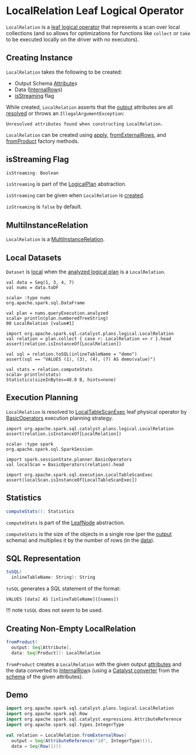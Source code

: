 # LocalRelation Leaf Logical Operator

`LocalRelation` is a [leaf logical operator](LeafNode.md) that represents a scan over local collections (and so allows for optimizations for functions like `collect` or `take` to be executed locally on the driver with no executors).

## Creating Instance

`LocalRelation` takes the following to be created:

* <span id="output"> Output Schema [Attribute](../expressions/Attribute.md)s
* <span id="data"> Data ([InternalRow](../InternalRow.md)s)
* [isStreaming](#isStreaming) flag

While created, `LocalRelation` asserts that the [output](#output) attributes are all [resolved](../expressions/Expression.md#resolved) or throws an `IllegalArgumentException`:

```text
Unresolved attributes found when constructing LocalRelation.
```

`LocalRelation` can be created using [apply](#apply), [fromExternalRows](#fromExternalRows), and [fromProduct](#fromProduct) factory methods.

## <span id="isStreaming"> isStreaming Flag

```scala
isStreaming: Boolean
```

`isStreaming` is part of the [LogicalPlan](LogicalPlan.md#isStreaming) abstraction.

`isStreaming` can be given when `LocalRelation` is [created](#creating-instance).

`isStreaming` is `false` by default.

## <span id="MultiInstanceRelation"> MultiInstanceRelation

`LocalRelation` is a [MultiInstanceRelation](MultiInstanceRelation.md).

## Local Datasets

`Dataset` is [local](../Dataset.md#isLocal) when the [analyzed logical plan](../Dataset.md#logicalPlan) is a `LocalRelation`.

```text
val data = Seq(1, 3, 4, 7)
val nums = data.toDF

scala> :type nums
org.apache.spark.sql.DataFrame

val plan = nums.queryExecution.analyzed
scala> println(plan.numberedTreeString)
00 LocalRelation [value#1]

import org.apache.spark.sql.catalyst.plans.logical.LocalRelation
val relation = plan.collect { case r: LocalRelation => r }.head
assert(relation.isInstanceOf[LocalRelation])

val sql = relation.toSQL(inlineTableName = "demo")
assert(sql == "VALUES (1), (3), (4), (7) AS demo(value)")

val stats = relation.computeStats
scala> println(stats)
Statistics(sizeInBytes=48.0 B, hints=none)
```

## Execution Planning

`LocalRelation` is resolved to [LocalTableScanExec](../physical-operators/LocalTableScanExec.md) leaf physical operator by [BasicOperators](../execution-planning-strategies/BasicOperators.md) execution planning strategy.

```text
import org.apache.spark.sql.catalyst.plans.logical.LocalRelation
assert(relation.isInstanceOf[LocalRelation])

scala> :type spark
org.apache.spark.sql.SparkSession

import spark.sessionState.planner.BasicOperators
val localScan = BasicOperators(relation).head

import org.apache.spark.sql.execution.LocalTableScanExec
assert(localScan.isInstanceOf[LocalTableScanExec])
```

## <span id="computeStats"> Statistics

```scala
computeStats(): Statistics
```

`computeStats` is part of the [LeafNode](LeafNode.md#computeStats) abstraction.

`computeStats` is the size of the objects in a single row (per the [output](#output) schema) and multiplies it by the number of rows (in the [data](#data)).

## <span id="toSQL"> SQL Representation

```scala
toSQL(
  inlineTableName: String): String
```

`toSQL` generates a SQL statement of the format:

```text
VALUES [data] AS [inlineTableName]([names])
```

!!! note
    `toSQL` does not _seem_ to be used.

## <span id="fromProduct"> Creating Non-Empty LocalRelation

```scala
fromProduct(
  output: Seq[Attribute],
  data: Seq[Product]): LocalRelation
```

`fromProduct` creates a `LocalRelation` with the given output [attributes](../expressions/Attribute.md) and the data converted to [InternalRow](../InternalRow.md)s (using a [Catalyst converter](../CatalystTypeConverters.md#createToCatalystConverter) from the [schema](../StructType.md#fromAttributes) of the given attributes).

## Demo

```scala
import org.apache.spark.sql.catalyst.plans.logical.LocalRelation
import org.apache.spark.sql.Row
import org.apache.spark.sql.catalyst.expressions.AttributeReference
import org.apache.spark.sql.types.IntegerType
```

```scala
val relation = LocalRelation.fromExternalRows(
  output = Seq(AttributeReference("id", IntegerType)()),
  data = Seq(Row(1)))
```
